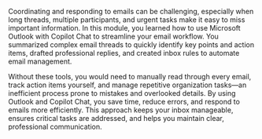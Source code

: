 Coordinating and responding to emails can be challenging, especially when long threads, multiple participants, and urgent tasks make it easy to miss important information. In this module, you learned how to use Microsoft Outlook with Copilot Chat to streamline your email workflow. You summarized complex email threads to quickly identify key points and action items, drafted professional replies, and created inbox rules to automate email management.

Without these tools, you would need to manually read through every email, track action items yourself, and manage repetitive organization tasks—an inefficient process prone to mistakes and overlooked details. By using Outlook and Copilot Chat, you save time, reduce errors, and respond to emails more efficiently. This approach keeps your inbox manageable, ensures critical tasks are addressed, and helps you maintain clear, professional communication.
